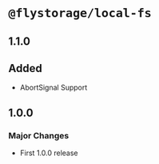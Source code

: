 # `@flystorage/local-fs`

## 1.1.0

## Added

- AbortSignal Support

## 1.0.0

### Major Changes

- First 1.0.0 release